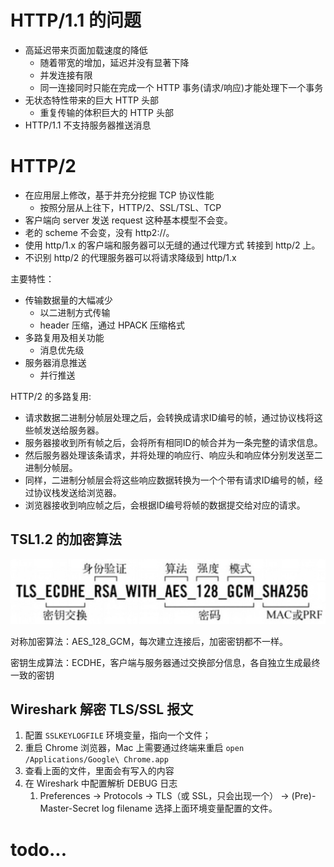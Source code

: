 
# HTTP/1.1 的问题

- 高延迟带来页面加载速度的降低
  - 随着带宽的增加，延迟并没有显著下降
  - 并发连接有限
  - 同一连接同时只能在完成一个 HTTP 事务(请求/响应)才能处理下一个事务
- 无状态特性带来的巨大 HTTP 头部
  - 重复传输的体积巨大的 HTTP 头部
- HTTP/1.1 不支持服务器推送消息

# HTTP/2

- 在应用层上修改，基于并充分挖掘 TCP 协议性能
  - 按照分层从上往下，HTTP/2、SSL/TSL、TCP
- 客户端向 server 发送 request 这种基本模型不会变。
- 老的 scheme 不会变，没有 http2://。
- 使用 http/1.x 的客户端和服务器可以无缝的通过代理方式 转接到 http/2 上。
- 不识别 http/2 的代理服务器可以将请求降级到 http/1.x

主要特性：
- 传输数据量的大幅减少
  - 以二进制方式传输
  - header 压缩，通过 HPACK 压缩格式
- 多路复用及相关功能
  - 消息优先级
- 服务器消息推送
  - 并行推送

HTTP/2 的多路复用:
- 请求数据二进制分帧层处理之后，会转换成请求ID编号的帧，通过协议栈将这些帧发送给服务器。
- 服务器接收到所有帧之后，会将所有相同ID的帧合并为一条完整的请求信息。
- 然后服务器处理该条请求，并将处理的响应行、响应头和响应体分别发送至二进制分帧层。
- 同样，二进制分帧层会将这些响应数据转换为一个个带有请求ID编号的帧，经过协议栈发送给浏览器。
- 浏览器接收到响应帧之后，会根据ID编号将帧的数据提交给对应的请求。

## TSL1.2 的加密算法

![常见加密套件](../../images/tsl1.2_crypto.jpg)

对称加密算法：AES_128_GCM，每次建立连接后，加密密钥都不一样。

密钥生成算法：ECDHE，客户端与服务器通过交换部分信息，各自独立生成最终一致的密钥

## Wireshark 解密 TLS/SSL 报文

1. 配置 `SSLKEYLOGFILE` 环境变量，指向一个文件；
2. 重启 Chrome 浏览器，Mac 上需要通过终端来重启 `open /Applications/Google\ Chrome.app`
3. 查看上面的文件，里面会有写入的内容
4. 在 Wireshark 中配置解析 DEBUG 日志
   1. Preferences -> Protocols -> TLS（或 SSL，只会出现一个） -> (Pre)-Master-Secret log filename 选择上面环境变量配置的文件。

# todo...
